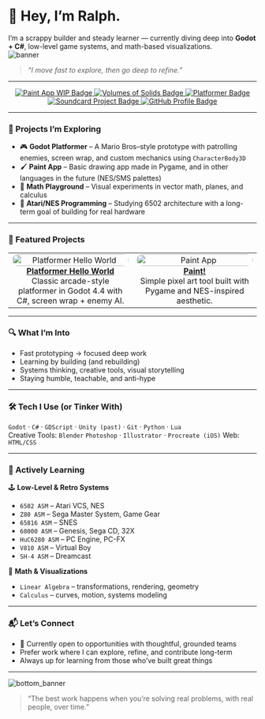 # 👋 Hey, I’m Ralph.

I’m a scrappy builder and steady learner — currently diving deep into **Godot + C#**, low-level game systems, and math-based visualizations.  
![banner](https://github.com/user-attachments/assets/b89ada90-8f02-4296-89d8-0d6df0f0df9b)

> *“I move fast to explore, then go deep to refine.”*

---

<!-- Badges -->
<p align="center">
  <a href="https://github.com/facbonum/paint">
    <img src="https://img.shields.io/badge/Paint!-blueviolet?style=for-the-badge&logo=godot-engine&logoColor=white" alt="Paint App WIP Badge" />
  </a>
  <a href="https://github.com/facbonum/volumesofsolids">
  <img src="https://img.shields.io/badge/Volumes_of_Solids-Math_Playground_for_Game_Physics-00c853?style=for-the-badge&logo=python&logoColor=white&labelColor=1a237e" alt="Volumes of Solids Badge" />
  </a>
  <a href="https://github.com/facbonum/platformerhelloworld">
    <img src="https://img.shields.io/badge/Platformer-Godot/C%23-brightgreen?style=for-the-badge&logo=godot-engine&logoColor=white" alt="Platformer Badge" />
  </a>
  <a href="https://github.com/facbonum/soundcard">
  <img src="https://img.shields.io/badge/Soundcard_Project-8--bit_audio_orchestration-ff6f00?style=for-the-badge&logo=soundcore&logoColor=white&labelColor=0d47a1" alt="Soundcard Project Badge" />
  </a>
  <a href="https://github.com/facbonum">
    <img src="https://img.shields.io/badge/Profile-facbonum-lightgrey?style=for-the-badge&logo=github" alt="GitHub Profile Badge" />
  </a>

</p>

---

### 🔧 Projects I’m Exploring

- 🎮 **Godot Platformer** – A Mario Bros–style prototype with patrolling enemies, screen wrap, and custom mechanics using `CharacterBody3D`
- 🖌️ **Paint App** – Basic drawing app made in Pygame, and in other languages in the future (NES/SMS palettes)
- 📐 **Math Playground** – Visual experiments in vector math, planes, and calculus
- 💾 **Atari/NES Programming** – Studying 6502 architecture with a long-term goal of building for real hardware

---

### 🧩 Featured Projects

<table>
  <tr>
    <td align="center" width="50%">
      <a href="https://github.com/facbonum/platformerhelloworld">
        <img src="https://github.com/facbonum/platformerhelloworld/raw/main/screenshots/demo.gif" alt="Platformer Hello World" style="border-radius:12px;" width="100%" />
        <br />
        <strong>Platformer Hello World</strong>
      </a>
      <br />
      Classic arcade-style platformer in Godot 4.4 with C#, screen wrap + enemy AI.
    </td>
    <td align="center" width="50%">
      <a href="https://github.com/facbonum/paint">
        <img src="https://github.com/user-attachments/assets/7728b626-e5fe-4114-b8a3-e0579506c849" alt="Paint App" style="border-radius:12px;" width="100%" />
        <br />
        <strong>Paint!</strong>
      </a>
      <br />
      Simple pixel art tool built with Pygame and NES-inspired aesthetic.
    </td>
  </tr>
</table>

---

### 🔍 What I’m Into

- Fast prototyping → focused deep work  
- Learning by building (and rebuilding)  
- Systems thinking, creative tools, visual storytelling  
- Staying humble, teachable, and anti-hype  

---

### 🛠️ Tech I Use (or Tinker With)

`Godot` · `C#` · `GDScript` · `Unity (past)` · `Git` · `Python` · `Lua`  
Creative Tools: `Blender` `Photoshop` · `Illustrator` · `Procreate (iOS)`
Web: `HTML/CSS`

---

### 📘 Actively Learning

🕹️ **Low-Level & Retro Systems**  
- `6502 ASM` – Atari VCS, NES  
- `Z80 ASM` – Sega Master System, Game Gear  
- `65816 ASM` – SNES  
- `68000 ASM` – Genesis, Sega CD, 32X  
- `HuC6280 ASM` – PC Engine, PC-FX  
- `V810 ASM` – Virtual Boy  
- `SH-4 ASM` – Dreamcast

📐 **Math & Visualizations**  
- `Linear Algebra` – transformations, rendering, geometry  
- `Calculus` – curves, motion, systems modeling

---

### 📬 Let’s Connect

- 🧠 Currently open to opportunities with thoughtful, grounded teams  
- Prefer work where I can explore, refine, and contribute long-term  
- Always up for learning from those who’ve built great things

---
![bottom_banner](https://github.com/user-attachments/assets/5088fdc6-4a1e-4464-949b-2f30e3b101fe)

> “The best work happens when you’re solving real problems, with real people, over time.”
